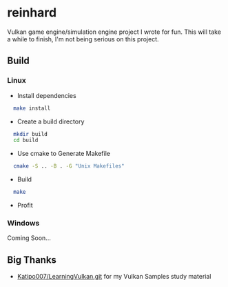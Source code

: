 # reinhard

Vulkan game engine/simulation engine project I wrote for fun. This will take a while to finish, I'm not being serious on this project.

## Build
### Linux
- Install dependencies
```bash
  make install
```
- Create a build directory
```bash
  mkdir build
  cd build
```
- Use cmake to Generate Makefile
```bash
  cmake -S .. -B . -G "Unix Makefiles"
```
- Build
```bash
  make
```
- Profit

### Windows
Coming Soon...

## Big Thanks

- [Katipo007/LearningVulkan.git](https://github.com/Katipo007/LearningVulkan)
for my Vulkan Samples study material